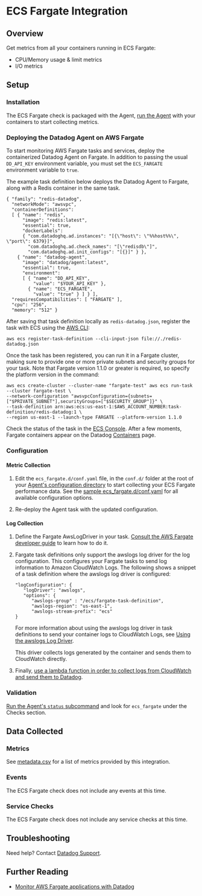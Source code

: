# ECS Fargate Integration

## Overview

Get metrics from all your containers running in ECS Fargate:

* CPU/Memory usage & limit metrics
* I/O metrics

## Setup
### Installation

The ECS Fargate check is packaged with the Agent, [run the Agent][1] with your containers to start collecting metrics.

### Deploying the Datadog Agent on AWS Fargate

To start monitoring AWS Fargate tasks and services, deploy the containerized Datadog Agent on Fargate. In addition to passing the usual `DD_API_KEY` environment variable, you must set the `ECS_FARGATE `environment variable to `true`.

The example task definition below deploys the Datadog Agent to Fargate, along with a Redis container in the same task.

```
{ "family": "redis-datadog", 
  "networkMode": "awsvpc", 
  "containerDefinitions": 
  [ { "name": "redis", 
      "image": "redis:latest", 
      "essential": true, 
      "dockerLabels": 
      { "com.datadoghq.ad.instances": "[{\"host\": \"%%host%%\", \"port\": 6379}]", 
        "com.datadoghq.ad.check_names": "[\"redisdb\"]", 
        "com.datadoghq.ad.init_configs": "[{}]" } }, 
    { "name": "datadog-agent", 
      "image": "datadog/agent:latest", 
      "essential": true, 
      "environment": 
      [ { "name": "DD_API_KEY", 
          "value": "$YOUR_API_KEY" }, 
        { "name": "ECS_FARGATE", 
          "value": "true" } ] } ], 
  "requiresCompatibilities": [ "FARGATE" ], 
  "cpu": "256", 
  "memory": "512" }
```

After saving that task definition locally as `redis-datadog.json`, register the task with ECS using the [AWS CLI][11]:

```
aws ecs register-task-definition --cli-input-json file://./redis-datadog.json
```

Once the task has been registered, you can run it in a Fargate cluster, making sure to provide one or more private subnets and security groups for your task. Note that Fargate version 1.1.0 or greater is required, so specify the platform version in the command:

```
aws ecs create-cluster --cluster-name "fargate-test" aws ecs run-task --cluster fargate-test \
--network-configuration "awsvpcConfiguration={subnets=["$PRIVATE_SUBNET"],securityGroups=["$SECURITY_GROUP"]}" \
--task-definition arn:aws:ecs:us-east-1:$AWS_ACCOUNT_NUMBER:task-definition/redis-datadog:1 \
--region us-east-1 --launch-type FARGATE --platform-version 1.1.0
```

Check the status of the task in the [ECS Console][12]. After a few moments, Fargate containers appear on the Datadog [Containers][13] page.

### Configuration

#### Metric Collection

1. Edit the `ecs_fargate.d/conf.yaml` file, in the `conf.d/` folder at the root of your [Agent's configuration directory][7] to start collecting your ECS Fargate performance data. See the [sample ecs_fargate.d/conf.yaml][6] for all available configuration options.

2. Re-deploy the Agent task with the updated configuration.

#### Log Collection

1. Define the Fargate AwsLogDriver in your task. [Consult the AWS Fargate developer guide][8] to learn how to do it.

2. Fargate task definitions only support the awslogs log driver for the log configuration. This configures your Fargate tasks to send log information to Amazon CloudWatch Logs. The following shows a snippet of a task definition where the awslogs log driver is configured:

    ```
    "logConfiguration": { 
       "logDriver": "awslogs",
       "options": { 
          "awslogs-group" : "/ecs/fargate-task-definition",
          "awslogs-region": "us-east-1",
          "awslogs-stream-prefix": "ecs"
    }
    ```

    For more information about using the awslogs log driver in task definitions to send your container logs to CloudWatch Logs, see [Using the awslogs Log Driver][9].

    This driver collects logs generated by the container and sends them to CloudWatch directly.

3. Finally, [use a lambda function in order to collect logs from CloudWatch and send them to Datadog][10].

### Validation

[Run the Agent's `status` subcommand][1] and look for `ecs_fargate` under the Checks section.

## Data Collected

### Metrics

See [metadata.csv][2] for a list of metrics provided by this integration.

### Events

The ECS Fargate check does not include any events at this time.

### Service Checks

The ECS Fargate check does not include any service checks at this time.

## Troubleshooting

Need help? Contact [Datadog Support][3].

## Further Reading

* [Monitor AWS Fargate applications with Datadog][4]


[1]: https://docs.datadoghq.com/agent/faq/agent-commands/#agent-status-and-information
[2]: https://github.com/DataDog/integrations-core/blob/master/ecs_fargate/metadata.csv
[3]: https://docs.datadoghq.com/help/
[4]: https://www.datadoghq.com/blog/monitor-aws-fargate/
[5]: https://docs.datadoghq.com/agent/faq/agent-commands/#start-stop-restart-the-agent
[6]: https://github.com/DataDog/integrations-core/blob/master/ecs_fargate/datadog_checks/ecs_fargate/data/conf.yaml.example
[7]: https://docs.datadoghq.com/agent/faq/agent-configuration-files/#agent-configuration-directory
[8]: https://docs.aws.amazon.com/AmazonECS/latest/developerguide/AWS_Fargate.html
[9]: https://docs.aws.amazon.com/AmazonECS/latest/developerguide/using_awslogs.html
[10]: https://docs.datadoghq.com/integrations/amazon_lambda/#log-collection
[11]: https://aws.amazon.com/cli/
[12]: https://console.aws.amazon.com/ecs/home
[13]: https://app.datadoghq.com/containers
